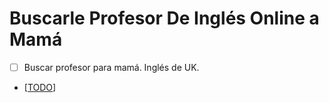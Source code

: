 # Buscarle Profesor De Inglés Online a Mamá
- [ ] Buscar profesor para mamá. Inglés de UK.
- [[TODO]]

[//begin]: # "Autogenerated link references for markdown compatibility"
[TODO]: todo "Todo"
[//end]: # "Autogenerated link references"